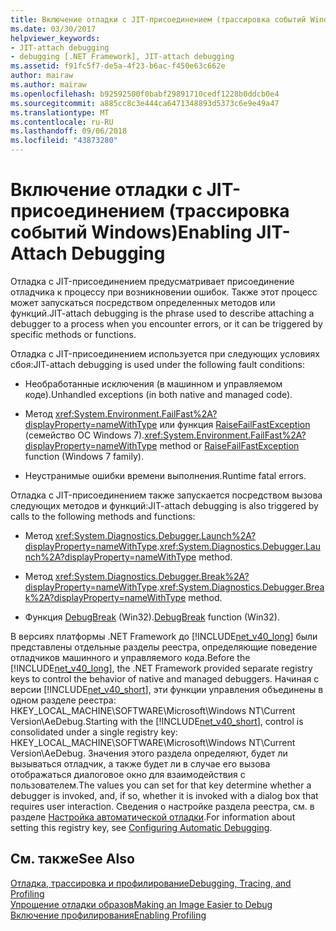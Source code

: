 ```yaml
---
title: Включение отладки с JIT-присоединением (трассировка событий Windows)
ms.date: 03/30/2017
helpviewer_keywords:
- JIT-attach debugging
- debugging [.NET Framework], JIT-attach debugging
ms.assetid: f91fc5f7-de5a-4f23-b6ac-f450e63c662e
author: mairaw
ms.author: mairaw
ms.openlocfilehash: b92592500f0babf29891710cedf1228b0ddcb0e4
ms.sourcegitcommit: a885cc8c3e444ca6471348893d5373c6e9e49a47
ms.translationtype: MT
ms.contentlocale: ru-RU
ms.lasthandoff: 09/06/2018
ms.locfileid: "43873280"
---
```

# <a name="enabling-jit-attach-debugging"></a><span data-ttu-id="7e19b-102">Включение отладки с JIT-присоединением (трассировка событий Windows)</span><span class="sxs-lookup"><span data-stu-id="7e19b-102">Enabling JIT-Attach Debugging</span></span>
<span data-ttu-id="7e19b-103">Отладка с JIT-присоединением предусматривает присоединение отладчика к процессу при возникновении ошибок. Также этот процесс может запускаться посредством определенных методов или функций.</span><span class="sxs-lookup"><span data-stu-id="7e19b-103">JIT-attach debugging is the phrase used to describe attaching a debugger to a process when you encounter errors, or it can be triggered by specific methods or functions.</span></span>  
  
 <span data-ttu-id="7e19b-104">Отладка с JIT-присоединением используется при следующих условиях сбоя:</span><span class="sxs-lookup"><span data-stu-id="7e19b-104">JIT-attach debugging is used under the following fault conditions:</span></span>  
  
-   <span data-ttu-id="7e19b-105">Необработанные исключения (в машинном и управляемом коде).</span><span class="sxs-lookup"><span data-stu-id="7e19b-105">Unhandled exceptions (in both native and managed code).</span></span>  
  
-   <span data-ttu-id="7e19b-106">Метод <xref:System.Environment.FailFast%2A?displayProperty=nameWithType> или функция [RaiseFailFastException](https://go.microsoft.com/fwlink/?LinkId=182107) (семейство ОС Windows 7).</span><span class="sxs-lookup"><span data-stu-id="7e19b-106"><xref:System.Environment.FailFast%2A?displayProperty=nameWithType> method or [RaiseFailFastException](https://go.microsoft.com/fwlink/?LinkId=182107) function (Windows 7 family).</span></span>  
  
-   <span data-ttu-id="7e19b-107">Неустранимые ошибки времени выполнения.</span><span class="sxs-lookup"><span data-stu-id="7e19b-107">Runtime fatal errors.</span></span>  
  
 <span data-ttu-id="7e19b-108">Отладка с JIT-присоединением также запускается посредством вызова следующих методов и функций:</span><span class="sxs-lookup"><span data-stu-id="7e19b-108">JIT-attach debugging is also triggered by calls to the following methods and functions:</span></span>  
  
-   <span data-ttu-id="7e19b-109">Метод <xref:System.Diagnostics.Debugger.Launch%2A?displayProperty=nameWithType>.</span><span class="sxs-lookup"><span data-stu-id="7e19b-109"><xref:System.Diagnostics.Debugger.Launch%2A?displayProperty=nameWithType> method.</span></span>  
  
-   <span data-ttu-id="7e19b-110">Метод <xref:System.Diagnostics.Debugger.Break%2A?displayProperty=nameWithType>.</span><span class="sxs-lookup"><span data-stu-id="7e19b-110"><xref:System.Diagnostics.Debugger.Break%2A?displayProperty=nameWithType> method.</span></span>  
  
-   <span data-ttu-id="7e19b-111">Функция [DebugBreak](https://go.microsoft.com/fwlink/?LinkId=182106) (Win32).</span><span class="sxs-lookup"><span data-stu-id="7e19b-111">[DebugBreak](https://go.microsoft.com/fwlink/?LinkId=182106) function (Win32).</span></span>  
  
 <span data-ttu-id="7e19b-112">В версиях платформы .NET Framework до [!INCLUDE[net_v40_long](../../../includes/net-v40-long-md.md)] были представлены отдельные разделы реестра, определяющие поведение отладчиков машинного и управляемого кода.</span><span class="sxs-lookup"><span data-stu-id="7e19b-112">Before the [!INCLUDE[net_v40_long](../../../includes/net-v40-long-md.md)], the .NET Framework provided separate registry keys to control the behavior of native and managed debuggers.</span></span> <span data-ttu-id="7e19b-113">Начиная с версии [!INCLUDE[net_v40_short](../../../includes/net-v40-short-md.md)], эти функции управления объединены в одном разделе реестра: HKEY_LOCAL_MACHINE\SOFTWARE\Microsoft\Windows NT\Current Version\AeDebug.</span><span class="sxs-lookup"><span data-stu-id="7e19b-113">Starting with the [!INCLUDE[net_v40_short](../../../includes/net-v40-short-md.md)], control is consolidated under a single registry key: HKEY_LOCAL_MACHINE\SOFTWARE\Microsoft\Windows NT\Current Version\AeDebug.</span></span> <span data-ttu-id="7e19b-114">Значения этого раздела определяют, будет ли вызываться отладчик, а также будет ли в случае его вызова отображаться диалоговое окно для взаимодействия с пользователем.</span><span class="sxs-lookup"><span data-stu-id="7e19b-114">The values you can set for that key determine whether a debugger is invoked, and, if so, whether it is invoked with a dialog box that requires user interaction.</span></span> <span data-ttu-id="7e19b-115">Сведения о настройке раздела реестра, см. в разделе [Настройка автоматической отладки](https://go.microsoft.com/fwlink/?LinkId=181767).</span><span class="sxs-lookup"><span data-stu-id="7e19b-115">For information about setting this registry key, see [Configuring Automatic Debugging](https://go.microsoft.com/fwlink/?LinkId=181767).</span></span>  
  
## <a name="see-also"></a><span data-ttu-id="7e19b-116">См. также</span><span class="sxs-lookup"><span data-stu-id="7e19b-116">See Also</span></span>  
 [<span data-ttu-id="7e19b-117">Отладка, трассировка и профилирование</span><span class="sxs-lookup"><span data-stu-id="7e19b-117">Debugging, Tracing, and Profiling</span></span>](../../../docs/framework/debug-trace-profile/index.md)  
 [<span data-ttu-id="7e19b-118">Упрощение отладки образов</span><span class="sxs-lookup"><span data-stu-id="7e19b-118">Making an Image Easier to Debug</span></span>](../../../docs/framework/debug-trace-profile/making-an-image-easier-to-debug.md)  
 [<span data-ttu-id="7e19b-119">Включение профилирования</span><span class="sxs-lookup"><span data-stu-id="7e19b-119">Enabling Profiling</span></span>](https://msdn.microsoft.com/library/3b669676-f0e0-4ebf-8674-68986dd2020d)
